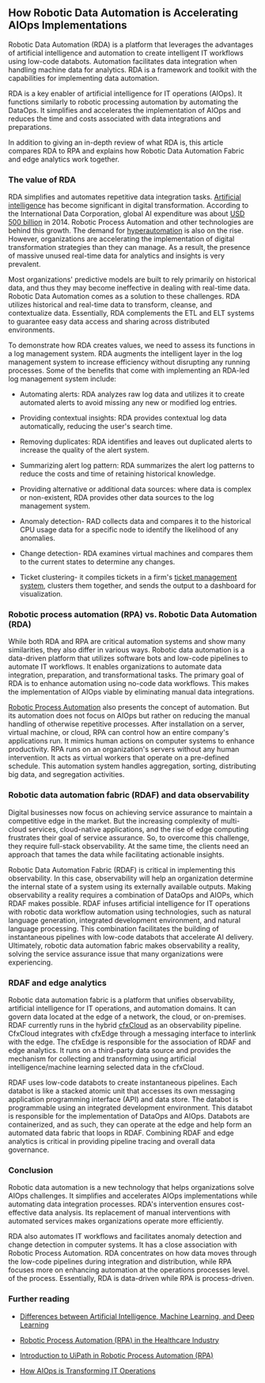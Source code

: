 ## How Robotic Data Automation is Accelerating AIOps Implementations

Robotic Data Automation (RDA) is a platform that leverages the advantages of artificial intelligence and automation to create intelligent IT workflows using low-code databots. Automation facilitates data integration when handling machine data for analytics. RDA is a framework and toolkit with the capabilities for implementing data automation.

RDA is a key enabler of artificial intelligence for IT operations (AIOps). It functions similarly to robotic processing automation by automating the DataOps. It simplifies and accelerates the implementation of AIOps and reduces the time and costs associated with data integrations and preparations.

In addition to giving an in-depth review of what RDA is, this article compares RDA to RPA and explains how Robotic Data Automation Fabric and edge analytics work together.

### The value of RDA
RDA simplifies and automates repetitive data integration tasks. [Artificial intelligence](/engineering-education/artificial-intelligence-future/) has become significant in digital transformation. According to the International Data Corporation, global AI expenditure was about [USD 500 billion](https://www.forbes.com/sites/forbestechcouncil/2021/08/03/how-robotic-data-automation-could-automate-data-pipelines/?sh=29c2746b4e58) in 2014. Robotic Process Automation and other technologies are behind this growth. The demand for [hyperautomation](/engineering-education/accelerating-automation-with-hyper-automation/) is also on the rise. However, organizations are accelerating the implementation of digital transformation strategies than they can manage. As a result, the presence of massive unused real-time data for analytics and insights is very prevalent.

Most organizations' predictive models are built to rely primarily on historical data, and thus they may become ineffective in dealing with real-time data. Robotic Data Automation comes as a solution to these challenges. RDA utilizes historical and real-time data to transform, cleanse, and contextualize data. Essentially, RDA complements the ETL and ELT systems to guarantee easy data access and sharing across distributed environments.

To demonstrate how RDA creates values, we need to assess its functions in a log management system. RDA augments the intelligent layer in the log management system to increase efficiency without disrupting any running processes. Some of the benefits that come with implementing an RDA-led log management system include:

- Automating alerts: RDA analyzes raw log data and utilizes it to create automated alerts to avoid missing any new or modified log entries.
- Providing contextual insights: RDA provides contextual log data automatically, reducing the user's search time.
- Removing duplicates: RDA identifies and leaves out duplicated alerts to increase the quality of the alert system.
- Summarizing alert log pattern: RDA summarizes the alert log patterns to reduce the costs and time of retaining historical knowledge.
- Providing alternative or additional data sources: where data is complex or non-existent, RDA provides other data sources to the log management system.

- Anomaly detection- RAD collects data and compares it to the historical CPU usage data for a specific node to identify the likelihood of any anomalies.
- Change detection- RDA examines virtual machines and compares them to the current states to determine any changes.
- Ticket clustering- it compiles tickets in a firm's [ticket management system](https://www.itbusinessedge.com/data-center/finding-value-in-robotic-data-automation/), clusters them together, and sends the output to a dashboard for visualization.

### Robotic process automation (RPA) vs. Robotic Data Automation (RDA)
While both RDA and RPA are critical automation systems and show many similarities, they also differ in various ways. Robotic data automation is a data-driven platform that utilizes software bots and low-code pipelines to automate IT workflows. It enables organizations to automate data integration, preparation, and transformational tasks. The primary goal of RDA is to enhance automation using no-code data workflows. This makes the implementation of AIOps viable by eliminating manual data integrations.

[Robotic Process Automation](/engineering-education/what-is-robotic-process-automation/) also presents the concept of automation. But its automation does not focus on AIOps but rather on reducing the manual handling of otherwise repetitive processes. After installation on a server, virtual machine, or cloud, RPA can control how an entire company's applications run. It mimics human actions on computer systems to enhance productivity. RPA runs on an organization's servers without any human intervention. It acts as virtual workers that operate on a pre-defined schedule. This automation system handles aggregation, sorting, distributing big data, and segregation activities.

### Robotic data automation fabric (RDAF) and data observability
Digital businesses now focus on achieving service assurance to maintain a competitive edge in the market. But the increasing complexity of multi-cloud services, cloud-native applications, and the rise of edge computing frustrates their goal of service assurance. So, to overcome this challenge, they require full-stack observability. At the same time, the clients need an approach that tames the data while facilitating actionable insights.

Robotic Data Automation Fabric (RDAF) is critical in implementing this observability. In this case, observability will help an organization determine the internal state of a system using its externally available outputs. Making observability a reality requires a combination of DataOps and AIOPs, which RDAF makes possible. RDAF infuses artificial intelligence for IT operations with robotic data workflow automation using technologies, such as natural language generation, integrated development environment, and natural language processing. This combination facilitates the building of instantaneous pipelines with low-code databots that accelerate AI delivery. Ultimately, robotic data automation fabric makes observability a reality, solving the service assurance issue that many organizations were experiencing.

### RDAF and edge analytics
Robotic data automation fabric is a platform that unifies observability, artificial intelligence for IT operations, and automation domains. It can govern data located at the edge of a network, the cloud, or on-premises. RDAF currently runs in the hybrid [cfxCloud](https://www.cloudfabrix.com/platform/) as an observability pipeline. CfxCloud integrates with cfxEdge through a messaging interface to interlink with the edge. The cfxEdge is responsible for the association of RDAF and edge analytics. It runs on a third-party data source and provides the mechanism for collecting and transforming using artificial intelligence/machine learning selected data in the cfxCloud.

RDAF uses low-code databots to create instantaneous pipelines. Each databot is like a stacked atomic unit that accesses its own messaging application programming interface (API) and data store. The databot is programmable using an integrated development environment. This databot is responsible for the implementation of DataOps and AIOps. Databots are containerized, and as such, they can operate at the edge and help form an automated data fabric that loops in RDAF. Combining RDAF and edge analytics is critical in providing pipeline tracing and overall data governance.

### Conclusion
Robotic data automation is a new technology that helps organizations solve AIOps challenges. It simplifies and accelerates AIOps implementations while automating data integration processes. RDA's intervention ensures cost-effective data analysis. Its replacement of manual interventions with automated services makes organizations operate more efficiently.

RDA also automates IT workflows and facilitates anomaly detection and change detection in computer systems. It has a close association with Robotic Process Automation. RDA concentrates on how data moves through the low-code pipelines during integration and distribution, while RPA focuses more on enhancing automation at the operations processes level. of the process. Essentially, RDA is data-driven while RPA is process-driven.

### Further reading
- [Differences between Artificial Intelligence, Machine Learning, and Deep Learning](/engineering-education/differences-between-artificial-intelligence-machine-learning-and-deep-learning/)

- [Robotic Process Automation (RPA) in the Healthcare Industry](/engineering-education/robotic-process-automation-use-cases-in-the-healthcare-industry/)

- [Introduction to UiPath in Robotic Process Automation (RPA)](/engineering-education/introduction-to-uipath-in-rpa/)

- [How AIOps is Transforming IT Operations](/engineering-education/how-aiops-is-transforming-it-operations/)